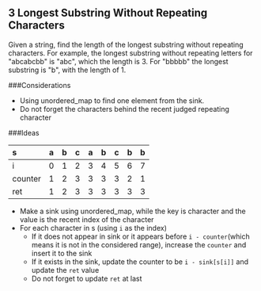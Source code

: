 ## 3 Longest Substring Without Repeating Characters  
Given a string, find the length of the longest substring without repeating characters. For example, the longest substring without repeating letters for "abcabcbb" is "abc", which the length is 3. For "bbbbb" the longest substring is "b", with the length of 1.

###Considerations
- Using unordered_map to find one element from the sink.  
- Do not forget the characters behind the recent judged repeating character

###Ideas  

s   		|a    | b   | c   | a   | b   | c   | b   | b
:--- 		| --- | --- | --- | --- | --- | --- | --- | ---
i			|0    | 1   | 2   | 3   | 4   | 5   | 6   | 7
counter   |1    | 2   | 3   | 3   | 3   | 3   | 2   | 1
ret    	|1    | 2   | 3   | 3   | 3   | 3   | 3   | 3

- Make a sink using unordered_map, while the key is character and the value is the recent index of the character  
- For each character in s (using `i` as the index) 
	- If it does not appear in sink or it appears before `i - counter`(which means it is not in the considered range), increase the `counter` and insert 	it to the sink
	- If it exists in the sink, update the counter to be `i - sink[s[i]]` and update the `ret` value
	- Do not forget to update `ret` at last